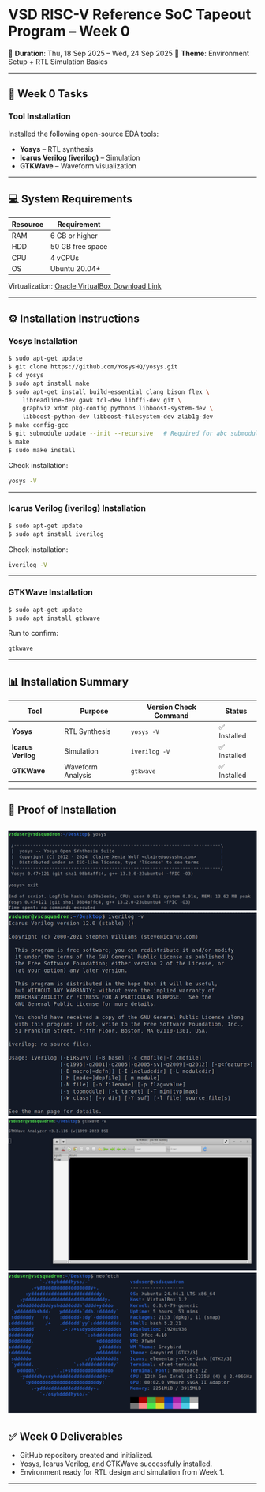 
# VSD RISC-V Reference SoC Tapeout Program – Week 0

📅 **Duration**: Thu, 18 Sep 2025 – Wed, 24 Sep 2025
📌 **Theme**: Environment Setup + RTL Simulation Basics

---

## 📝 Week 0 Tasks

###  Tool Installation

Installed the following open-source EDA tools:

* **Yosys** – RTL synthesis
* **Icarus Verilog (iverilog)** – Simulation
* **GTKWave** – Waveform visualization

---

## 💻 System Requirements

| Resource | Requirement      |
| -------- | ---------------- |
| RAM      | 6 GB or higher   |
| HDD      | 50 GB free space |
| CPU      | 4 vCPUs          |
| OS       | Ubuntu 20.04+    |

Virtualization: [Oracle VirtualBox Download Link](https://www.virtualbox.org/wiki/Downloads)

---

## ⚙️ Installation Instructions

### **Yosys Installation**

```bash
$ sudo apt-get update
$ git clone https://github.com/YosysHQ/yosys.git
$ cd yosys
$ sudo apt install make
$ sudo apt-get install build-essential clang bison flex \
    libreadline-dev gawk tcl-dev libffi-dev git \
    graphviz xdot pkg-config python3 libboost-system-dev \
    libboost-python-dev libboost-filesystem-dev zlib1g-dev
$ make config-gcc
$ git submodule update --init --recursive   # Required for abc submodule
$ make
$ sudo make install
```

Check installation:

```bash
yosys -V
```

---

### **Icarus Verilog (iverilog) Installation**

```bash
$ sudo apt-get update
$ sudo apt install iverilog
```

Check installation:

```bash
iverilog -V
```

---

### **GTKWave Installation**

```bash
$ sudo apt-get update
$ sudo apt install gtkwave
```

Run to confirm:

```bash
gtkwave
```

---

## 📊 Installation Summary

| Tool               | Purpose           | Version Check Command | Status      |
| ------------------ | ----------------- | --------------------- | ----------- |
| **Yosys**          | RTL Synthesis     | `yosys -V`            | ✅ Installed |
| **Icarus Verilog** | Simulation        | `iverilog -V`         | ✅ Installed |
| **GTKWave**        | Waveform Analysis | `gtkwave`             | ✅ Installed |

---

## 📸 Proof of Installation

![image](Week_0/Pictures/yosys.png)
![image](Week_0/Pictures/iverilog.png)
![image](Week_0/Pictures/gtkwave.png)
![image](Week_0/Pictures/neofetch.png)
---

## ✅ Week 0 Deliverables

* GitHub repository created and initialized.
* Yosys, Icarus Verilog, and GTKWave successfully installed.
* Environment ready for RTL design and simulation from Week 1.

---


